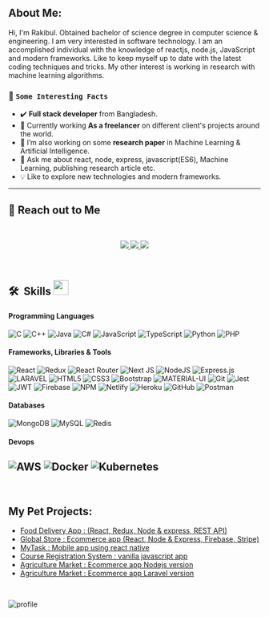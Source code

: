 ## About Me:

Hi, I'm Rakibul. Obtained bachelor of science degree in computer science & engineering. I am very interested in software technology. I am an accomplished individual with the knowledge of reactjs, node.js, JavaScript and modern frameworks. Like to keep myself up to date with the latest coding techniques and tricks. My other interest is working in research with machine learning algorithms.

### 📝 `Some Interesting Facts`

- ✔️ **Full stack developer** from Bangladesh.
- 🔨 Currently working **As a freelancer** on different client's projects around the world.
- 🌱 I’m also working on some **research paper** in Machine Learning & Artificial Intelligence.
- 💬 Ask me about react, node, express, javascript(ES6), Machine Learning, publishing research article etc.
- 💡 Like to explore new technologies and modern frameworks.
---


## 🤝 Reach out to Me

<br>

<p align="center">
  <a href="https://www.linkedin.com/in/rakibul21">
    <img src="https://img.shields.io/badge/LinkedIn-0077B5?style=for-the-badge&logo=linkedin&logoColor=white">
  </a>
  <a href="https://twitter.com/rakibul_">
    <img src="https://img.shields.io/badge/Twitter-1DA1F2?style=for-the-badge&logo=twitter&logoColor=white">
  </a>
  </a>
  <a href="mailto:rakibulislam.cse21@gmail.com">
    <img src="https://img.shields.io/badge/Gmail-D14836?style=for-the-badge&logo=gmail&logoColor=white">
  </a>
</p>
<br/>




## 🛠 &nbsp;Skills <img src = "https://media2.giphy.com/media/QssGEmpkyEOhBCb7e1/giphy.gif?cid=ecf05e47a0n3gi1bfqntqmob8g9aid1oyj2wr3ds3mg700bl&rid=giphy.gif" width = 30px>

#### Programming Languages

![C](https://img.shields.io/badge/c-%2300599C.svg?style=for-the-badge&logo=c&logoColor=white)
![C++](https://img.shields.io/badge/c++-%2300599C.svg?style=for-the-badge&logo=c%2B%2B&logoColor=white)
![Java](https://img.shields.io/badge/java-7d1102?style=for-the-badge&logo=java&logoColor=white)
![C#](https://img.shields.io/badge/C%23-239120?style=for-the-badge&logo=csharp&logoColor=white&logoWidth=12)
![JavaScript](https://img.shields.io/badge/javascript-%23323330.svg?style=for-the-badge&logo=javascript&logoColor=%23F7DF1E)
![TypeScript](https://img.shields.io/badge/typescript-%23007ACC.svg?style=for-the-badge&logo=typescript&logoColor=white)
![Python](https://img.shields.io/badge/python-3670A0?style=for-the-badge&logo=python&logoColor=ffdd54)
![PHP](https://img.shields.io/badge/PHP-purple?style=for-the-badge&logo=php&logoColor=white)

#### Frameworks, Libraries & Tools 

![React](https://img.shields.io/badge/react-%2320232a.svg?style=for-the-badge&logo=react&logoColor=%2361DAFB)
![Redux](https://img.shields.io/badge/redux-%23593d88.svg?style=for-the-badge&logo=redux&logoColor=white)
![React Router](https://img.shields.io/badge/React_Router-CA4245?style=for-the-badge&logo=react-router&logoColor=white)
![Next JS](https://img.shields.io/badge/Next-black?style=for-the-badge&logo=next.js&logoColor=white)
![NodeJS](https://img.shields.io/badge/node.js-6DA55F?style=for-the-badge&logo=node.js&logoColor=white)
![Express.js](https://img.shields.io/badge/express.js-%23404d59.svg?style=for-the-badge&logo=express&logoColor=%2361DAFB)
![LARAVEL](https://img.shields.io/badge/LARAVEL-FF2D20?style=for-the-badge&logo=laravel&logoColor=white)
![HTML5](https://img.shields.io/badge/html5-%23E34F26.svg?style=for-the-badge&logo=html5&logoColor=white)
![CSS3](https://img.shields.io/badge/css3-%231572B6.svg?style=for-the-badge&logo=css3&logoColor=white)
![Bootstrap](https://img.shields.io/badge/bootstrap-%23563D7C.svg?style=for-the-badge&logo=bootstrap&logoColor=white)
![MATERIAL-UI](https://img.shields.io/badge/Material%20UI-138bd1?style=for-the-badge&logo=codepen&logoColor=white)
![Git](https://img.shields.io/badge/git-%23F05033.svg?style=for-the-badge&logo=git&logoColor=white)
![Jest](https://img.shields.io/badge/-jest-%23C21325?style=for-the-badge&logo=jest&logoColor=white)
![JWT](https://img.shields.io/badge/JWT-black?style=for-the-badge&logo=JSON%20web%20tokens)
![Firebase](https://img.shields.io/badge/firebase-%23039BE5.svg?style=for-the-badge&logo=firebase)
![NPM](https://img.shields.io/badge/NPM-%23000000.svg?style=for-the-badge&logo=npm&logoColor=white)
![Netlify](https://img.shields.io/badge/netlify-%23000000.svg?style=for-the-badge&logo=netlify&logoColor=#00C7B7)
![Heroku](https://img.shields.io/badge/Heroku-430098?style=for-the-badge&logo=heroku&logoColor=white)
![GitHub](https://img.shields.io/badge/GitHub-100000?style=for-the-badge&logo=github&logoColor=white)
![Postman](https://img.shields.io/badge/Postman-FF6C37?style=for-the-badge&logo=Postman&logoColor=white)

#### Databases

![MongoDB](https://img.shields.io/badge/MongoDB-%234ea94b.svg?style=for-the-badge&logo=mongodb&logoColor=white)
![MySQL](https://img.shields.io/badge/mysql-%2300f.svg?style=for-the-badge&logo=mysql&logoColor=white)
![Redis](https://img.shields.io/badge/redis-%23DD0031.svg?style=for-the-badge&logo=redis&logoColor=white)

#### Devops

![AWS](https://img.shields.io/badge/AWS-f5a607?style=for-the-badge&logo=amazon-aws&logoColor=white)
![Docker](https://img.shields.io/badge/docker-%230db7ed.svg?style=for-the-badge&logo=docker&logoColor=white)
![Kubernetes](https://img.shields.io/badge/kubernetes-326CE5?style=for-the-badge&logo=kubernetes&logoColor=white)
--
<br>

## My Pet Projects:
- [Food Delivery App : (React, Redux, Node & express, REST API)](https://github.com/Rakibul-Islam-GitHub/food-delivery-app-MERN-Redux)
- [Global Store : Ecommerce app (React, Node & Express, Firebase, Stripe)](https://github.com/Rakibul-Islam-GitHub/global-store-mern-project)
- [MyTask : Mobile app using react native](https://github.com/Rakibul-Islam-GitHub/MyTask-mobile-app-react-native)
- [Course Registration System : vanilla javascript app](https://github.com/Rakibul-Islam-GitHub/javascript-A-to-Z/tree/main/DOM/University%20Course%20Registration%20System)
- [Agriculture Market : Ecommerce app Nodejs version](https://github.com/Rakibul-Islam-GitHub/agriculture-market-nodeJs-project)
- [Agriculture Market : Ecommerce app Laravel version](https://github.com/Rakibul-Islam-GitHub/agro-commerce-Laravel-project)

<br>

![profile](https://komarev.com/ghpvc/?username=Rakibul-Islam-GitHub&color=0e75b6&style=flat) 


